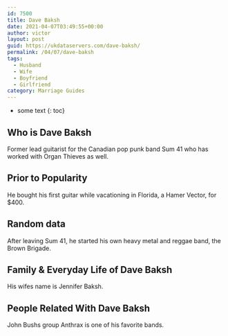 ```yaml
---
id: 7500
title: Dave Baksh
date: 2021-04-07T03:49:55+00:00
author: victor
layout: post
guid: https://ukdataservers.com/dave-baksh/
permalink: /04/07/dave-baksh
tags:
  - Husband
  - Wife
  - Boyfriend
  - Girlfriend
category: Marriage Guides
---
```


* some text
{: toc}


## Who is Dave Baksh



Former lead guitarist for the Canadian pop punk band Sum 41 who has worked with Organ Thieves as well.

                
                
                
## Prior to Popularity



He bought his first guitar while vacationing in Florida, a Hamer Vector, for $400.

                
                
                
## Random data



After leaving Sum 41, he started his own heavy metal and reggae band, the Brown Brigade.

                
                
                
## Family & Everyday Life of Dave Baksh



His wifes name is Jennifer Baksh.

                
                
                
## People Related With Dave Baksh



John Bushs group Anthrax is one of his favorite bands.

                
              
            
          
          
          